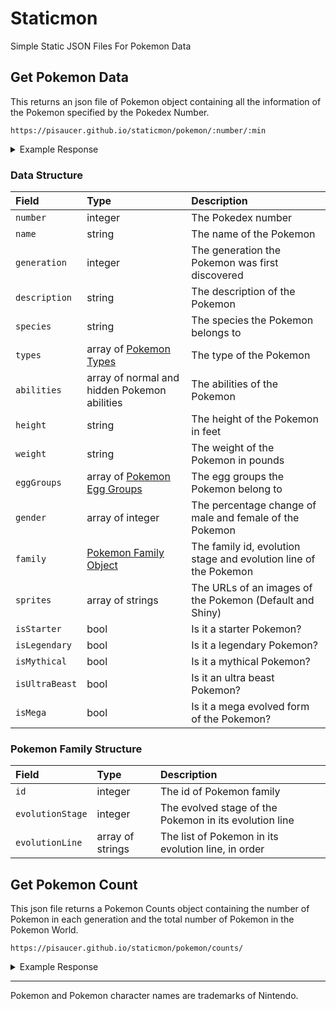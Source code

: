 # Staticmon
Simple Static JSON Files For Pokemon Data

## Get Pokemon Data

This returns an json file of Pokemon object containing all the information of the Pokemon specified by the Pokedex Number.

```
https://pisaucer.github.io/staticmon/pokemon/:number/:min
```

<details>
<summary>Example Response</summary>
<p>
  
  ```
  https://pisaucer.github.io/staticmon/pokemon/150
  ```

  ```json
  {
    "number": "150",
    "name": "Mewtwo",
    "generation": 1,
    "description": "Said to rest quietly in an undiscovered cave, this POKéMON was created solely for battling.",
    "species": "Genetic",
    "types": [
      "Psychic"
    ],
    "abilities": {
      "normal": [
        "Pressure"
      ],
      "hidden": [
        "Unnerve"
      ]
    },
    "height": "6'07\"",
    "weight": "269 lbs.",
    "eggGroups": [
      "Undiscovered"
    ],
    "gender": [],
    "family": {
      "id": 77,
      "evolutionStage": 1,
      "evolutionLine": [
        "Mewtwo"
      ]
    },
    "sprites": {
      "default": "https://pisaucer.github.io/staticmon/images/150.png",
      "shiny": "https://pisaucer.github.io/staticmon/images/shiny/150.png"
    },
    "isStarter": false,
    "isLegendary": true,
    "isMythical": false,
    "isUltraBeast": false,
    "isMega": false
  }
  ```
  
</p>
</details>

### Data Structure

|Field|Type|Description|
|:-|:-|:-|
|`number`|integer|The Pokedex number|
|`name`|string|The name of the Pokemon|
|`generation`|integer|The generation the Pokemon was first discovered|
|`description`|string|The description of the Pokemon|
|`species`|string|The species the Pokemon belongs to|
|`types`|array of [Pokemon Types](https://pisaucer.github.io/staticmon/types/)|The type of the Pokemon|
|`abilities`|array of normal and hidden Pokemon abilities|The abilities of the Pokemon|
|`height`|string|The height of the Pokemon in feet|
|`weight`|string|The weight of the Pokemon in pounds|
|`eggGroups`|array of [Pokemon Egg Groups](https://pisaucer.github.io/staticmon/eggGroups/)|The egg groups the Pokemon belong to|
|`gender`|array of integer|The percentage change of male and female of the Pokemon|
|`family`|[Pokemon Family Object](#pokemon-family-structure)|The family id, evolution stage and evolution line of the Pokemon|
|`sprites`|array of strings|The URLs of an images of the Pokemon (Default and Shiny)|
|`isStarter`|bool|Is it a starter Pokemon?|
|`isLegendary`|bool|Is it a legendary Pokemon?|
|`isMythical`|bool|Is it a mythical Pokemon?|
|`isUltraBeast`|bool|Is it an ultra beast Pokemon?|
|`isMega`|bool|Is it a mega evolved form of the Pokemon?|

### Pokemon Family Structure

|Field|Type|Description|
|:-|:-|:-|
|`id`|integer|The id of Pokemon family|
|`evolutionStage`|integer|The evolved stage of the Pokemon in its evolution line|
|`evolutionLine`|array of strings|The list of Pokemon in its evolution line, in order|

## Get Pokemon Count

This json file returns a Pokemon Counts object containing the number of Pokemon in each generation and the total number of Pokemon in the Pokemon World.

```
https://pisaucer.github.io/staticmon/pokemon/counts/
```

<details>
<summary>Example Response</summary>
<p>

  ```json
  {
    "gen1": 151,
    "gen2": 100,
    "gen3": 135,
    "gen4": 107,
    "gen5": 156,
    "gen6": 72,
    "gen7": 86,
    "total": 807
  }
  ```
  
</p>
</details>

---
Pokemon and Pokemon character names are trademarks of Nintendo.
